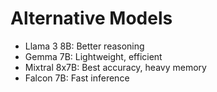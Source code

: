 # Alternative Models
- Llama 3 8B: Better reasoning
- Gemma 7B: Lightweight, efficient
- Mixtral 8x7B: Best accuracy, heavy memory
- Falcon 7B: Fast inference
